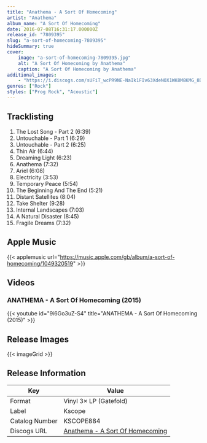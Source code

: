 ```yaml
---
title: "Anathema - A Sort Of Homecoming"
artist: "Anathema"
album_name: "A Sort Of Homecoming"
date: 2016-07-08T16:31:17.000000Z
release_id: "7809395"
slug: "a-sort-of-homecoming-7809395"
hideSummary: true
cover:
    image: "a-sort-of-homecoming-7809395.jpg"
    alt: "A Sort Of Homecoming by Anathema"
    caption: "A Sort Of Homecoming by Anathema"
additional_images:
    - "https://i.discogs.com/sUFiT_wcPR9NE-NaIk1FIv63XdeNOX1WK8M8KMG_8Dw/rs:fit/g:sm/q:90/h:250/w:250/czM6Ly9kaXNjb2dz/LWRhdGFiYXNlLWlt/YWdlcy9SLTc4MDkz/OTUtMTQ0OTIzNzcy/Mi01OTEyLmpwZWc.jpeg"
genres: ["Rock"]
styles: ["Prog Rock", "Acoustic"]
---
```




## Tracklisting
1. The Lost Song - Part 2 (6:39)
2. Untouchable - Part 1 (6:29)
3. Untouchable - Part 2 (6:25)
4. Thin Air (6:44)
5. Dreaming Light (6:23)
6. Anathema (7:32)
7. Ariel (6:08)
8. Electricity (3:53)
9. Temporary Peace (5:54)
10. The Beginning And The End (5:21)
11. Distant Satellites (8:04)
12. Take Shelter (9:28)
13. Internal Landscapes (7:03)
14. A Natural Disaster (8:45)
15. Fragile Dreams (7:32)

## Apple Music
{{< applemusic url="https://music.apple.com/gb/album/a-sort-of-homecoming/1049320519" >}}<br>


## Videos
### ANATHEMA - A Sort Of Homecoming (2015)
{{< youtube id="9i6Go3uZ-S4" title="ANATHEMA - A Sort Of Homecoming (2015)" >}}<br>


## Release Images
{{< imageGrid >}}

## Release Information
|  Key           | Value                                                |
| ---------------| ---------------------------------------------------- |
| Format         | Vinyl 3× LP (Gatefold) |
| Label          | Kscope |
| Catalog Number | KSCOPE884 |
| Discogs URL    | [Anathema - A Sort Of Homecoming](https://www.discogs.com/release/7809395-Anathema-A-Sort-Of-Homecoming) |